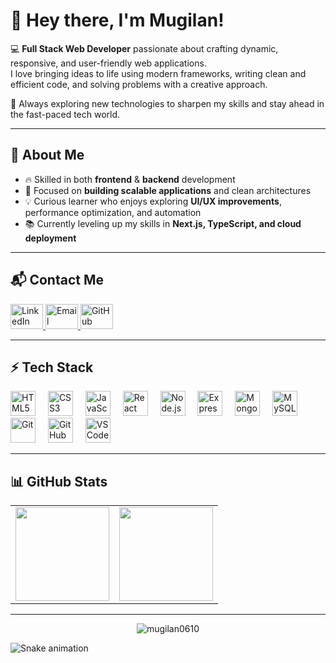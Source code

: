 # 👋 Hey there, I'm Mugilan!

💻 **Full Stack Web Developer** passionate about crafting dynamic, responsive, and user-friendly web applications.  
I love bringing ideas to life using modern frameworks, writing clean and efficient code, and solving problems with a creative approach.  

🚀 Always exploring new technologies to sharpen my skills and stay ahead in the fast-paced tech world.  

---

## 🌟 About Me

- 🔥 Skilled in both **frontend** & **backend** development  
- 🎯 Focused on **building scalable applications** and clean architectures  
- 💡 Curious learner who enjoys exploring **UI/UX improvements**, performance optimization, and automation  
- 📚 Currently leveling up my skills in **Next.js, TypeScript, and cloud deployment**  

---

## 📬 Contact Me

<div align="left">
  <a href="https://www.linkedin.com/in/mugilan0610/" target="_blank">
    <img src="https://raw.githubusercontent.com/maurodesouza/profile-readme-generator/master/src/assets/icons/social/linkedin/default.svg" width="52" height="40" alt="LinkedIn" />
  </a>
  <a href="mailto:mugilanm810@gmail.com" target="_blank">
    <img src="https://raw.githubusercontent.com/maurodesouza/profile-readme-generator/master/src/assets/icons/social/gmail/default.svg" width="52" height="40" alt="Email" />
  </a>
  <a href="https://github.com/mugilan0610" target="_blank">
    <img src="https://th.bing.com/th/id/OIP.ujW9Gv6fOwy0Tm0GRcJT4gHaGs?w=263&h=237&c=8&rs=1&qlt=90&o=6&dpr=1.3&pid=3.1&rm=2" width="52" height="40" alt="GitHub" />
  </a>
</div>

---

## ⚡ Tech Stack

<div align="left">
  <img src="https://cdn.jsdelivr.net/gh/devicons/devicon/icons/html5/html5-original.svg" height="40" alt="HTML5"/>
  <img width="12"/>
  <img src="https://cdn.jsdelivr.net/gh/devicons/devicon/icons/css3/css3-original.svg" height="40" alt="CSS3"/>
  <img width="12"/>
  <img src="https://cdn.jsdelivr.net/gh/devicons/devicon/icons/javascript/javascript-original.svg" height="40" alt="JavaScript"/>
  <img width="12"/>
  <img src="https://cdn.jsdelivr.net/gh/devicons/devicon/icons/react/react-original.svg" height="40" alt="React"/>
  <img width="12"/>
  <img src="https://cdn.jsdelivr.net/gh/devicons/devicon/icons/nodejs/nodejs-original.svg" height="40" alt="Node.js"/>
  <img width="12"/>
  <img src="https://cdn.jsdelivr.net/gh/devicons/devicon/icons/express/express-original.svg" height="40" alt="Express.js"/>
  <img width="12"/>
  <img src="https://cdn.jsdelivr.net/gh/devicons/devicon/icons/mongodb/mongodb-original.svg" height="40" alt="MongoDB"/>
  <img width="12"/>
  <img src="https://cdn.jsdelivr.net/gh/devicons/devicon/icons/mysql/mysql-original.svg" height="40" alt="MySQL"/>
  <img width="12"/>
  <img src="https://cdn.jsdelivr.net/gh/devicons/devicon/icons/git/git-original.svg" height="40" alt="Git"/>
  <img width="12"/>
  <img src="https://cdn.jsdelivr.net/gh/devicons/devicon/icons/github/github-original.svg" height="40" alt="GitHub"/>
  <img width="12"/>
  <img src="https://cdn.jsdelivr.net/gh/devicons/devicon/icons/vscode/vscode-original.svg" height="40" alt="VS Code"/>
</div>

---

## 📊 GitHub Stats

<div align="center">
  <table>
    <tr>
      <td>
        <img src="https://github-readme-stats.vercel.app/api?username=mugilan0610&show_icons=true&theme=radical" height="150"/>
      </td>
      <td>
        <img src="https://github-readme-stats.vercel.app/api/top-langs/?username=mugilan0610&layout=compact&theme=radical" height="150"/>
      </td>
    </tr>
  </table>
</div>

---

<p align="center">
  <img src="https://komarev.com/ghpvc/?username=mugilan0610&label=Profile%20Views&color=0e75b6&style=flat" alt="mugilan0610" />
</p>


![Snake animation](https://github.com/mugilan0610/mugilan0610/blob/output/github-contribution-grid-snake.svg)
